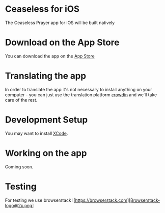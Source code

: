 # Ceaseless for iOS
The Ceaseless Prayer app for iOS will be built natively

# Download on the App Store

You can download the app on the [App Store](https://itunes.apple.com/us/app/ceaseless/id973610764?mt=8)

# Translating the app

In order to translate the app it's not necessary to install anything on your computer - you can just use the translation platform [crowdin](https://crowdin.com/project/ceaselessios) and we'll take care of the rest.

# Development Setup

You may want to install [XCode](https://developer.apple.com/tools/xcode/).

# Working on the app

Coming soon.

# Testing

For testing we use browserstack
![https://browserstack.com][Browserstack-logo@2x.png]

